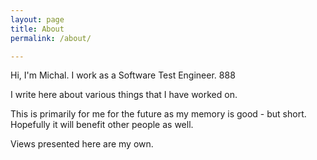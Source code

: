 ```yaml
---
layout: page
title: About
permalink: /about/

---
```

Hi, I'm Michal. I work as a Software Test Engineer. 888

I write here about various things that I have worked on. 

This is primarily for me for the future as my memory is good - but short.
Hopefully it will benefit other people as well.

Views presented here are my own.
